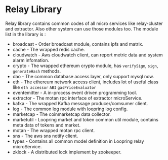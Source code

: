 # Relay Library

Relay library contains common codes of all micro services like relay-cluster and extractor. Also other system can use those modules too. The module list in the library is :

* broadcast  - Order broadcast module, contains ipfs and matrix.
* cache - The wrapped redis cache.
* cloudwatch - Aws cloudwatch client, can report metric data and system alarm infomation.
* crypto - The wrapped ethereum crypto module, has `verifySign`, `sign`, `generateHash` methods.
* dao - The common database access layer, only support mysql now.
* eth - The ethereum network access client, includes lot of useful class like `eth accessor` `ABI` `gasPriceEvaluator`
* eventemitter - A in-process event driven programming tool.
* extractor - The motan rpc interface of extractor microService.
* kafka - The wrapped Kafka message producer/comsumer client.
* log - The common log module with loopring log config.
* marketcap - The coinmarketcap data collector.
* marketutil - Loopring market and token common util module, contains meta data of tokens and market.
* motan - The wrapped motan rpc client.
* sns - The aws sns notify client.
* types - Contains all common model definition in Loopring relay microService.
* zklock - A distributed lock implement by zookeeper.
